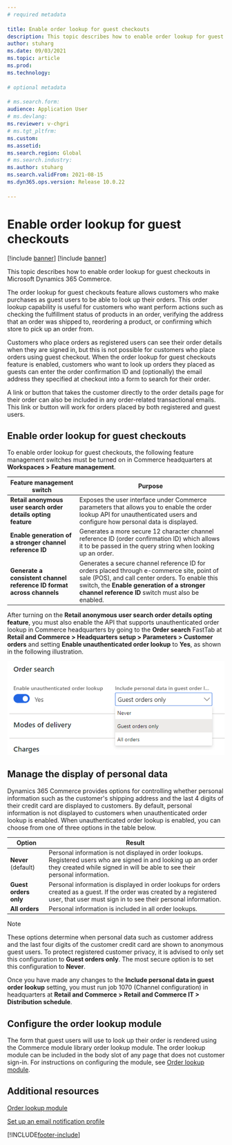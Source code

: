 ```yaml
---
# required metadata

title: Enable order lookup for guest checkouts 
description: This topic describes how to enable order lookup for guest checkouts in Microsoft Dynamics 365 Commerce.
author: stuharg
ms.date: 09/03/2021
ms.topic: article
ms.prod: 
ms.technology: 

# optional metadata

# ms.search.form: 
audience: Application User
# ms.devlang: 
ms.reviewer: v-chgri
# ms.tgt_pltfrm: 
ms.custom: 
ms.assetid: 
ms.search.region: Global
# ms.search.industry: 
ms.author: stuharg
ms.search.validFrom: 2021-08-15
ms.dyn365.ops.version: Release 10.0.22

---
```



# Enable order lookup for guest checkouts

[!include [banner](includes/banner.md)]
[!include [banner](includes/preview-banner.md)]

This topic describes how to enable order lookup for guest checkouts in Microsoft Dynamics 365 Commerce.

The order lookup for guest checkouts feature allows customers who make purchases as guest users to be able to look up their orders. This order lookup capability is useful for customers who want perform actions such as checking the fulfillment status of products in an order, verifying the address that an order was shipped to, reordering a product, or confirming which store to pick up an order from. 

Customers who place orders as registered users can see their order details when they are signed in, but this is not possible for customers who place orders using guest checkout. When the order lookup for guest checkouts feature is enabled, customers who want to look up orders they placed as guests can enter the order confirmation ID and (optionally) the email address they specified at checkout into a form to search for their order.

A link or button that takes the customer directly to the order details page for their order can also be included in any order-related transactional emails. This link or button will work for orders placed by both registered and guest users. 

## Enable order lookup for guest checkouts

To enable order lookup for guest checkouts, the following feature management switches must be turned on in Commerce headquarters at **Workspaces \> Feature management**.

| Feature management switch                           | Purpose                                                  |
| ------------------------------------------------------------ | ------------------------------------------------------------ |
| **Retail anonymous user search order details opting feature**   | Exposes the user interface under Commerce parameters that allows you to enable the order lookup API for unauthenticated users and configure how personal data is displayed. |
| **Enable generation of a stronger channel reference ID**        | Generates a more secure 12 character channel reference ID (order confirmation ID) which allows it to be passed in the query string when looking up an order. |
| **Generate a consistent channel reference ID format across channels** | Generates a secure channel reference ID for orders placed through e-commerce site, point of sale (POS), and call center orders. To enable this switch, the **Enable generation of a stronger channel reference ID** switch must also be enabled. |

After turning on the **Retail anonymous user search order details opting feature**, you must also enable the API that supports unauthenticated order lookup in Commerce headquarters by going to the **Order search** FastTab at **Retail and Commerce \> Headquarters setup \> Parameters \> Customer orders** and setting **Enable unauthenticated order lookup** to **Yes**, as shown in the following illustration. 

![Enable unauthenticated order lookup property set to Yes in headquarters](./media/OrderLookup_enable.PNG)

## Manage the display of personal data

Dynamics 365 Commerce provides options for controlling whether personal information such as the customer's shipping address and the last 4 digits of their credit card are displayed to customers. By default, personal information is not displayed to customers when unauthenticated order lookup is enabled. When unauthenticated order lookup is enabled, you can choose from one of three options in the table below.

| **Option**        | **Result**                                                   |
| ----------------- | ------------------------------------------------------------ |
| **Never** (default)   | Personal information is not displayed in order lookups. Registered users who are signed in and looking up an order they created while signed in will be able to see their personal information. |
| **Guest orders only** | Personal information is displayed in order lookups for orders created as a guest. If the order was created by a registered user, that user must sign in to see their personal information. |
| **All orders**        | Personal information is included in all order lookups.       |

> [!NOTE]
> These options determine when personal data such as customer address and the last four digits of the customer credit card are shown to anonymous guest users. To protect registered customer privacy, it is advised to only set this configuration to **Guest orders only**. The most secure option is to set this configuration to **Never**.

Once you have made any changes to the **Include personal data in guest order lookup** setting, you must run job 1070 (Channel configuration) in headquarters at **Retail and Commerce \> Retail and Commerce IT \> Distribution schedule**.

## Configure the order lookup module

The form that guest users will use to look up their order is rendered using the Commerce module library order lookup module. The order lookup module can be included in the body slot of any page that does not customer sign-in. For instructions on configuring the module, see [Order lookup module](order-lookup-module.md).

## Additional resources

[Order lookup module](order-lookup-module.md)

[Set up an email notification profile](email-notification-profiles.md)


[!INCLUDE[footer-include](../includes/footer-banner.md)]
